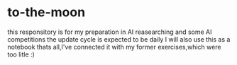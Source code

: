 # to-the-moon
this responsitory is for my preparation in AI reasearching and some AI competitions
the update cycle is expected to be daily
I will also use this as a notebook
thats all,I've connected it with my former exercises,which were too litle
:)
